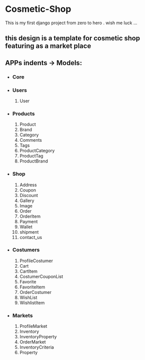 # Cosmetic-Shop

This is my first django project from zero to hero . wish me luck ...

## this design is a template for cosmetic shop featuring as a market place

## APPs indents -> Models:

* ### Core

* ### Users
    1. User

* ### Products
    1. Product
    2. Brand
    3. Category
    4. Comments
    5. Tags
    6. ProductCategory
    7. ProductTag
    8. ProductBrand

* ### Shop
    1. Address
    2. Coupon
    3. Discount
    4. Gallery
    5. Image
    6. Order
    7. OrderItem
    8. Payment
    9. Wallet
    10. shipment
    11. contact_us

* ### Costumers
    1. ProfileCostumer
    2. Cart
    3. CartItem
    4. CostumerCouponList
    5. Favorite
    6. FavoriteItem
    7. OrderCostumer
    8. WishList
    9. WishlistItem

* ### Markets
    1. ProfileMarket
    2. Inventory
    3. InventoryProperty
    4. OrderMarket
    5. InventoryCriteria
    6. Property

